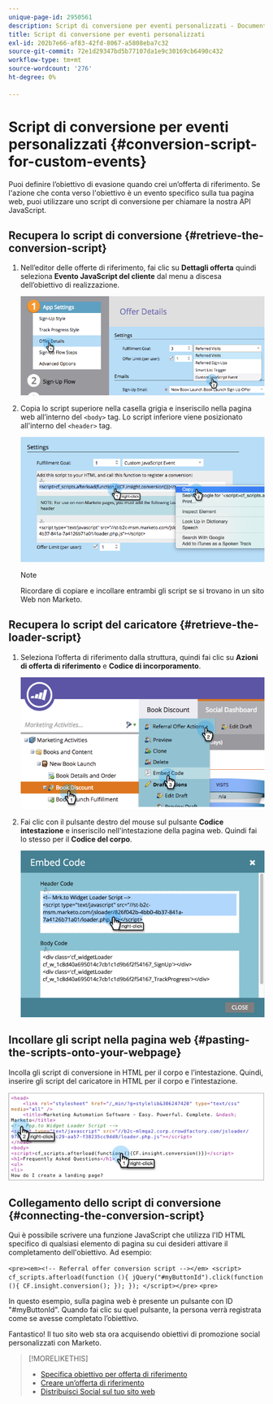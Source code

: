 ```yaml
---
unique-page-id: 2950561
description: Script di conversione per eventi personalizzati - Documenti Marketo - Documentazione del prodotto
title: Script di conversione per eventi personalizzati
exl-id: 202b7e66-af83-42fd-8067-a5808eba7c32
source-git-commit: 72e1d29347bd5b77107da1e9c30169cb6490c432
workflow-type: tm+mt
source-wordcount: '276'
ht-degree: 0%

---
```


# Script di conversione per eventi personalizzati {#conversion-script-for-custom-events}

Puoi definire l’obiettivo di evasione quando crei un’offerta di riferimento. Se l&#39;azione che conta verso l&#39;obiettivo è un evento specifico sulla tua pagina web, puoi utilizzare uno script di conversione per chiamare la nostra API JavaScript.

## Recupera lo script di conversione {#retrieve-the-conversion-script}

1. Nell’editor delle offerte di riferimento, fai clic su **Dettagli offerta** quindi seleziona **Evento JavaScript del cliente** dal menu a discesa dell’obiettivo di realizzazione.

   ![](assets/image2015-4-20-17-3a22-3a15.png)

1. Copia lo script superiore nella casella grigia e inseriscilo nella pagina web all’interno del `<body>` tag. Lo script inferiore viene posizionato all&#39;interno del `<header>` tag.

   ![](assets/image2015-4-20-17-3a29-3a7.png)

   >[!NOTE]
   >
   >Ricordare di copiare e incollare entrambi gli script se si trovano in un sito Web non Marketo.

## Recupera lo script del caricatore {#retrieve-the-loader-script}

1. Seleziona l’offerta di riferimento dalla struttura, quindi fai clic su **Azioni di offerta di riferimento** e **Codice di incorporamento**.

   ![](assets/image2015-4-20-17-3a34-3a46.png)

1. Fai clic con il pulsante destro del mouse sul pulsante **Codice intestazione** e inseriscilo nell&#39;intestazione della pagina web. Quindi fai lo stesso per il **Codice del corpo**.

   ![](assets/image2015-4-20-20-3a49-3a19.png)

## Incollare gli script nella pagina web {#pasting-the-scripts-onto-your-webpage}

Incolla gli script di conversione in HTML per il corpo e l’intestazione. Quindi, inserire gli script del caricatore in HTML per il corpo e l’intestazione.

![](assets/image2015-4-20-21-3a0-3a16.png)

## Collegamento dello script di conversione {#connecting-the-conversion-script}

Qui è possibile scrivere una funzione JavaScript che utilizza l&#39;ID HTML specifico di qualsiasi elemento di pagina su cui desideri attivare il completamento dell&#39;obiettivo. Ad esempio:

`<pre><em><!-- Referral offer conversion script --></em> <script> cf_scripts.afterload(function (){ jQuery("#myButtonId").click(function (){ CF.insight.conversion(); }); }); </script></pre>` `<pre>`

In questo esempio, sulla pagina web è presente un pulsante con ID &quot;#myButtonId&quot;. Quando fai clic su quel pulsante, la persona verrà registrata come se avesse completato l’obiettivo.

Fantastico! Il tuo sito web sta ora acquisendo obiettivi di promozione social personalizzati con Marketo.

>[!MORELIKETHIS]
>
>* [Specifica obiettivo per offerta di riferimento](/help/marketo/product-docs/demand-generation/social/referral-offers/specify-goal-for-referral-offer.md)
>* [Creare un’offerta di riferimento](/help/marketo/product-docs/demand-generation/social/referral-offers/create-a-referral-offer.md)
>* [Distribuisci Social sul tuo sito web](/help/marketo/product-docs/demand-generation/social/social-functions/deploy-social-on-your-website.md)

